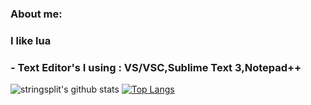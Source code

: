 ### About me:
### I like lua
### - Text Editor's I using : VS/VSC,Sublime Text 3,Notepad++

![stringsplit's github stats](https://github-readme-stats.vercel.app/api?username=stringsplit&count_private=true&theme=tokyonight&hide=contribs,prs)
[![Top Langs](https://github-readme-stats.vercel.app/api/top-langs/?username=stringsplit&hide=css&layout=compact&theme=tokyonight)]()
